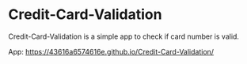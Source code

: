 # Credit-Card-Validation

 Credit-Card-Validation is a simple app to check if card number is valid.

App: https://43616a6574616e.github.io/Credit-Card-Validation/
